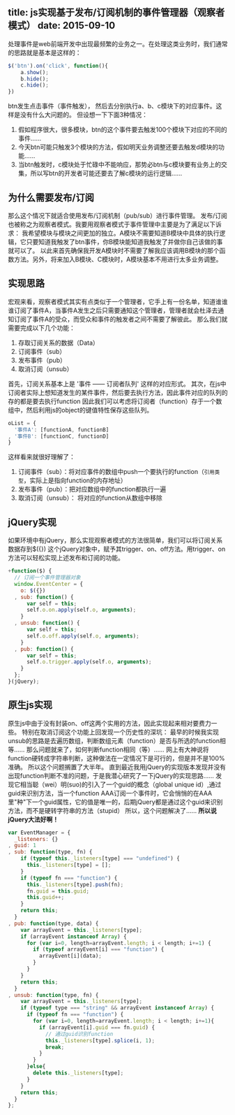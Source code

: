 title: js实现基于发布/订阅机制的事件管理器（观察者模式）
date: 2015-09-10
---

处理事件是web前端开发中出现最频繁的业务之一。在处理这类业务时，我们通常的思路就是基本是这样的：
```javascript
$('btn').on('click', function(){
    a.show();
    b.hide();
    c.hide();
})
```
btn发生点击事件（事件触发）， 然后去分别执行a、b、c模块下的对应事件。这样是没有什么大问题的。
但设想一下下面3种情况：
1. 假如程序很大，很多模块，btn的这个事件要去触发100个模块下对应的不同的事件……
2. 今天btn可能只触发3个模块的方法，假如明天业务调整还要去触发d模块的功能……
3. 当btn触发时，c模块处于忙碌中不能响应，那势必btn与c模块要有业务上的交集，所以写btn的开发者可能还要去了解c模块的运行逻辑……

## 为什么需要发布/订阅
那么这个情况下就适合使用发布/订阅机制（pub/sub）进行事件管理。
发布/订阅也被称之为观察者模式。我要用观察者模式于事件管理中主要是为了满足以下诉求：
我希望模块与模块之间更加的独立。A模块不需要知道B模块中具体的执行逻辑，它只要知道我触发了btn事件，你B模块能知道我触发了并做你自己该做的事就可以了。
以此来首先确保我开发A模块时不需要了解我应该调用B模块的那个函数方法。另外，将来加入B模块、C模块时，A模块基本不用进行太多业务调整。

## 实现思路
宏观来看，观察者模式其实有点类似于一个管理者，它手上有一份名单，知道谁谁谁订阅了事件A，当事件A发生之后只需要通知这个管理者，管理者就会杜泽去通知订阅了事件A的受众，而受众和事件的触发者之间不需要了解彼此。
那么我们就需要完成以下几个功能：
1. 存取订阅关系的数据（Data）
2. 订阅事件（sub）
3. 发布事件（pub）
4. 取消订阅（unsub）

首先，订阅关系基本上是 '事件 —— 订阅者队列' 这样的对应形式。
其次，在js中订阅者实际上想知道发生的某件事件，然后要去执行方法，因此事件对应的队列的存的都是要去执行function
因此我们可以考虑将订阅者（function）存于一个数组中，然后利用js的object的键值特性保存这些队列。
```javascript
oList = {
  '事件A': [functionA, functionB]
, '事件B': [functionC, functionD]
}
```
这样看来就很好理解了：
1. 订阅事件（sub）：将对应事件的数组中push一个要执行的function（`引用类型`，实际上是指向function的内存地址）
2. 发布事件（pub）：把对应数组中的function都执行一遍
3. 取消订阅（unsub）： 将对应的function从数组中移除

## jQuery实现
如果环境中有jQuery，那么实现观察者模式的方法很简单，我们可以将订阅关系数据存到$({}) 这个jQuery对象中，赋予其trigger、on、off方法。用trigger、on方法可以轻松实现上述发布和订阅的功能。
```javascript
+function($) {
  // 订阅一个事件管理器对象
  window.EventCenter = {
    o: $({})
  , sub: function() {
      var self = this;
      self.o.on.apply(self.o, arguments);
    }
  , unsub: function() {
      var self = this;
      self.o.off.apply(self.o, arguments);
    }
  , pub: function() {
      var self = this;
      self.o.trigger.apply(self.o, arguments);
    }
  };
}(jQuery);
```

## 原生js实现
原生js中由于没有封装on、off这两个实用的方法，因此实现起来相对要费力一些。
特别在取消订阅这个功能上回发现一个历史性的深坑：
最早的时候我实现unsub的思路是去遍历数组，判断数组元素（function）是否与所选的function相等……
那么问题就来了，如何判断function相同（等）……
网上有大神说将function硬转成字符串判断，这种做法在一定情况下是可行的，但是并不是100%准确。
所以这个问题搁置了大半年。
直到最近我用jQuery的实现版本发现并没有出现function判断不准的问题，于是我潜心研究了一下jQuery的实现思路……
发现它相当聪（wei）明(suo)的引入了一个guid的概念（global unique id）,通过guid来识别方法，当一个function AAA订阅一个事件时，它会悄悄的在AAA里"种"下一个guid属性，它的值是唯一的，后期jQuery都是通过这个guid来识别方法，而不是硬转字符串的方法（stupid）
所以，这个问题解决了……
**所以说jQuery大法好啊！**

```javascript
var EventManager = {
  _listeners: {}
, guid: 1
, sub: function(type, fn) {
    if (typeof this._listeners[type] === "undefined") {
      this._listeners[type] = [];
    }
    if (typeof fn === "function") {
      this._listeners[type].push(fn);
      fn.guid = this.guid;
      this.guid++;
    }
    return this;
  }
, pub: function(type, data) {
    var arrayEvent = this._listeners[type];
    if (arrayEvent instanceof Array) {
      for (var i=0, length=arrayEvent.length; i < length; i+=1) {
        if (typeof arrayEvent[i] === "function") {
          arrayEvent[i](data);
        }
      }
    }
    return this;
  }
, unsub: function(type, fn) {
    var arrayEvent = this._listeners[type];
    if (typeof type === "string" && arrayEvent instanceof Array) {
      if (typeof fn === "function") {
        for (var i=0, length=arrayEvent.length; i < length; i+=1){
          if (arrayEvent[i].guid === fn.guid) {
            // 通过guid识别function
            this._listeners[type].splice(i, 1);
            break;
          }
        }
      }else{
        delete this._listeners[type];
      }
    }
    return this;
  }
};
```